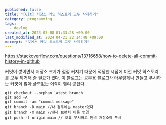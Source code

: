 ```yaml
---
published: false
title: "[Git] 저장소 커밋 히스토리 모두 삭제하기"
category: programming
tags:
  - devlog
created_at: 2023-05-08 01:33:28 +09:00
last_modified_at: 2024-04-21 22:14:48 +09:00
excerpt: "깃에서 커밋 히스토리 모두 삭제하기"
---
```


https://stackoverflow.com/questions/13716658/how-to-delete-all-commit-history-in-github

커밋이 쌓이면서 저장소 크기가 점점 커지기 때문에 적당한 시점에 이전 커밋 히스토리를 모두 제거해 줄 필요가 있다.  이 블로그는 공부용 블로그라 아무렇게나 만들고 푸시하는 커밋이 많아 쓸모없는 이력이 빨리 쌓인다.

```shell
git checkout --orphan latest_branch
git add -A
git commit -am "commit message"
git branch -D main //내 경우에는 master였다
git branch -m main //현재 브랜치 이름 변경
git push -f origin main // 오류 무시하고 원격 저장소에 푸시
```
